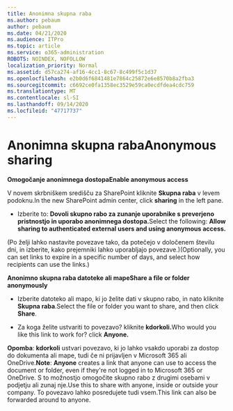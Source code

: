 ```yaml
---
title: Anonimna skupna raba
ms.author: pebaum
author: pebaum
ms.date: 04/21/2020
ms.audience: ITPro
ms.topic: article
ms.service: o365-administration
ROBOTS: NOINDEX, NOFOLLOW
localization_priority: Normal
ms.assetid: d57ca274-af16-4cc1-8c67-8c499f5c1d37
ms.openlocfilehash: e2b0d6f6841481e7864c25872e6e8570b8a2fba3
ms.sourcegitcommit: c6692ce0fa1358ec3529e59ca0ecdfdea4cdc759
ms.translationtype: MT
ms.contentlocale: sl-SI
ms.lasthandoff: 09/14/2020
ms.locfileid: "47717737"
---
```

# <a name="anonymous-sharing"></a><span data-ttu-id="2a4c2-102">Anonimna skupna raba</span><span class="sxs-lookup"><span data-stu-id="2a4c2-102">Anonymous sharing</span></span>

 <span data-ttu-id="2a4c2-103">**Omogočanje anonimnega dostopa**</span><span class="sxs-lookup"><span data-stu-id="2a4c2-103">**Enable anonymous access**</span></span>
  
<span data-ttu-id="2a4c2-104">V novem skrbniškem središču za SharePoint kliknite **Skupna raba** v levem podoknu.</span><span class="sxs-lookup"><span data-stu-id="2a4c2-104">In the new SharePoint admin center, click **sharing** in the left pane.</span></span> 
  
- <span data-ttu-id="2a4c2-105">Izberite to: **Dovoli skupno rabo za zunanje uporabnike s preverjeno pristnostjo in uporabo anonimnega dostopa.**</span><span class="sxs-lookup"><span data-stu-id="2a4c2-105">Select the following: **Allow sharing to authenticated external users and using anonymous access.**</span></span>
  
<span data-ttu-id="2a4c2-106">(Po želji lahko nastavite povezave tako, da potečejo v določenem številu dni, in izberite, kako prejemniki lahko uporabljajo povezave.)</span><span class="sxs-lookup"><span data-stu-id="2a4c2-106">(Optionally, you can set links to expire in a specific number of days, and select how recipients can use the links.)</span></span>
    
 <span data-ttu-id="2a4c2-107">**Anonimno skupna raba datoteke ali mape**</span><span class="sxs-lookup"><span data-stu-id="2a4c2-107">**Share a file or folder anonymously**</span></span>
  
- <span data-ttu-id="2a4c2-108">Izberite datoteko ali mapo, ki jo želite dati v skupno rabo, in nato kliknite **Skupna raba**.</span><span class="sxs-lookup"><span data-stu-id="2a4c2-108">Select the file or folder you want to share, and then click **Share**.</span></span> 
    
- <span data-ttu-id="2a4c2-109">Za koga želite ustvariti to povezavo? kliknite **kdorkoli.**</span><span class="sxs-lookup"><span data-stu-id="2a4c2-109">Who would you like this link to work for? click **Anyone.**</span></span>
  
 <span data-ttu-id="2a4c2-110">**Opomba**: **kdorkoli** ustvari povezavo, ki jo lahko vsakdo uporabi za dostop do dokumenta ali mape, tudi če ni prijavljen v Microsoft 365 ali OneDrive.</span><span class="sxs-lookup"><span data-stu-id="2a4c2-110">**Note**: **Anyone** creates a link that anyone can use to access the document or folder, even if they're not logged in to Microsoft 365 or OneDrive.</span></span> <span data-ttu-id="2a4c2-111">S to možnostjo omogočite skupno rabo z drugimi osebami v podjetju ali zunaj nje.</span><span class="sxs-lookup"><span data-stu-id="2a4c2-111">Use this to share with anyone, inside or outside your company.</span></span> <span data-ttu-id="2a4c2-112">To povezavo lahko posredujete tudi vsem.</span><span class="sxs-lookup"><span data-stu-id="2a4c2-112">This link can also be forwarded around to anyone.</span></span> 
    

